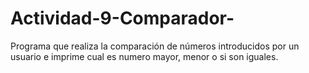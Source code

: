 # Actividad-9-Comparador-
Programa que realiza la comparación de números introducidos por un usuario e imprime cual es numero mayor, menor o si son iguales. 
